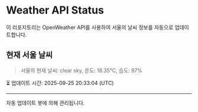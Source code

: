 
# Weather API Status

이 리포지토리는 OpenWeather API를 사용하여 서울의 날씨 정보를 자동으로 업데이트합니다.

## 현재 서울 날씨
> 서울의 현재 날씨: clear sky, 온도: 18.35°C, 습도: 97%

⏳ 업데이트 시간: 2025-09-25 20:33:04 (UTC)

---
자동 업데이트 봇에 의해 관리됩니다.
